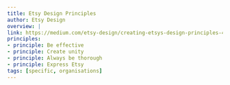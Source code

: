```yaml
---
title: Etsy Design Principles
author: Etsy Design
overview: |
link: https://medium.com/etsy-design/creating-etsys-design-principles-4faf31914be3
principles:
- principle: Be effective
- principle: Create unity
- principle: Always be thorough
- principle: Express Etsy
tags: [specific, organisations]
---
```

